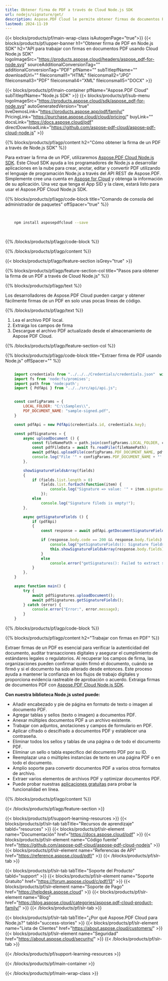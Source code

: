 ```yaml
---
title: Obtener firma de PDF a través de Cloud Node.js SDK
url: nodejs/signature/get/
description: Aspose.PDF Cloud le permite obtener firmas de documentos PDF. Consulte el código fuente de Node.js para obtener la firma de un archivo PDF.
lastmod: 2024-11-19
---
```


{{< blocks/products/pf/main-wrap-class isAutogenPage="true">}}
{{< blocks/products/pf/upper-banner h1="Obtener firma de PDF en Node.js SDK" h2="API para trabajar con firmas en documentos PDF usando Cloud Node.js SDK" logoImageSrc="https://products.aspose.cloud/headers/aspose_pdf-for-node.svg" sourceAdditionalConversionTag="" additionalConversionTag="PDF" pfName="" subTitlepfName="" downloadUrl="" fileiconsmall1="HTML" fileiconsmall2="JPG" fileiconsmall3="PDF" fileiconsmall4="XML" fileiconsmall5="DOCX" >}}

{{< blocks/products/pf/main-container pfName="Aspose.PDF Cloud" subTitlepfName="Node.js SDK" >}}
{{< blocks/products/pf/sub-menu logoImageSrc="https://products.aspose.cloud/sdk/aspose_pdf-for-node.svg"
autoGeneratedVersion="true"
liveDemosLink="https://products.aspose.app/pdf/family/" PricingLink="https://purchase.aspose.cloud/cloud/pricing/" buyLink="" docsLink="https://docs.aspose.cloud/pdf"  directDownloadLink="https://github.com/aspose-pdf-cloud/aspose-pdf-cloud-node.js" >}}

{{% blocks/products/pf/agp/content h2="Cómo obtener la firma de un PDF a través de Node.js SDK" %}}

Para extraer la firma de un PDF, utilizaremos
[Aspose.PDF Cloud Node.js SDK](https://products.aspose.cloud/pdf/nodejs/). Este Cloud SDK ayuda a los programadores de Node.js a desarrollar aplicaciones en la nube para crear, anotar, editar y convertir PDF utilizando el lenguaje de programación Node.js a través del API REST de Aspose.PDF. Simplemente cree una cuenta en [Aspose for Cloud](https://dashboard.aspose.cloud/#/apps) y obtenga la información de su aplicación. Una vez que tenga el App SID y la clave, estará listo para usar el Aspose.PDF Cloud Node.js SDK.

{{% blocks/products/pf/agp/code-block title="Comando de consola del administrador de paquetes" offSpacer="true" %}}

```bash

     
    npm install asposepdfcloud --save
     
     

```

{{% /blocks/products/pf/agp/code-block %}}

{{% /blocks/products/pf/agp/content %}}

{{< blocks/products/pf/agp/feature-section isGrey="true" >}}

{{% blocks/products/pf/agp/feature-section-col title="Pasos para obtener la firma de un PDF a través de Cloud Node.js" %}}

{{% blocks/products/pf/agp/text %}}

Los desarrolladores de Aspose.PDF Cloud pueden cargar y obtener fácilmente firmas de un PDF en solo unas pocas líneas de código.

{{% /blocks/products/pf/agp/text %}}

1. Lea el archivo PDF local.
1. Extraiga los campos de firma
1. Descargue el archivo PDF actualizado desde el almacenamiento de Aspose PDF Cloud.

{{% /blocks/products/pf/agp/feature-section-col %}}

{{% blocks/products/pf/agp/code-block title="Extraer firma de PDF usando Node.js" offSpacer="" %}}

```js

    import credentials from "../../../Credentials/credentials.json"  with { type: "json" };
    import fs from 'node:fs/promises';
    import path from 'node:path';
    import { PdfApi } from "../../src/api/api.js";


    const configParams = {
        LOCAL_FOLDER: "C:\\Samples\\",
        PDF_DOCUMENT_NAME: "sample-signed.pdf",
    }

    const pdfApi = new PdfApi(credentials.id, credentials.key);

    const pdfSignatures = {
        async uploadDocument () {
            const fileNamePath = path.join(configParams.LOCAL_FOLDER, configParams.PDF_DOCUMENT_NAME);
            const pdfFileData = await fs.readFile(fileNamePath);
            await pdfApi.uploadFile(configParams.PDF_DOCUMENT_NAME, pdfFileData);
            console.log("File '" + configParams.PDF_DOCUMENT_NAME + "' successfully uploaded!");
        },

        showSignatureFieldsArray(fields)
        {
            if (fields.list.length > 0)
                fields.list.forEach(function(item) {
                    console.log("Signature => value: '" + item.signature.contact + "'");
                });
            else
                console.log("Signature fileds is empty!");
        },

        async getSignatureFields () {
            if (pdfApi)
            {
                const response = await pdfApi.getDocumentSignatureFields(configParams.PDF_DOCUMENT_NAME);

                if (response.body.code == 200 && response.body.fields) {
                    console.log("getSignatureFields(): Signature fields successfully extracted in to the '" + configParams.PDF_DOCUMENT_NAME + "' documen:")
                    this.showSignatureFieldsArray(response.body.fields);
                }
                else
                    console.error("getSignatures(): Failed to extract signatures in the document. Response code: " + response.body.code);
            }
        },
    }

    async function main() {
        try {
            await pdfSignatures.uploadDocument();
            await pdfSignatures.getSignatureFields();
        } catch (error) {
            console.error("Error:", error.message);
        }
    }

```

{{% /blocks/products/pf/agp/code-block %}}

{{% blocks/products/pf/agp/content h2="Trabajar con firmas en PDF" %}}

Extraer firmas de un PDF es esencial para verificar la autenticidad del documento, auditar transacciones digitales y asegurar el cumplimiento de estándares legales o regulatorios. Al recuperar los campos de firma, las organizaciones pueden confirmar quién firmó el documento, cuándo se firmó y si el documento ha sido alterado desde entonces. Este proceso ayuda a mantener la confianza en los flujos de trabajo digitales y proporciona evidencia rastreable de aprobación o acuerdo.
Extraiga firmas de documentos PDF con [Aspose.PDF Cloud Node.js SDK](https://products.aspose.cloud/pdf/nodejs/).

**Con nuestra biblioteca Node.js usted puede:**

+ Añadir encabezado y pie de página en formato de texto o imagen al documento PDF.
+ Agregar tablas y sellos (texto o imagen) a documentos PDF.
+ Anexar múltiples documentos PDF a un archivo existente.
+ Trabajar con adjuntos, anotaciones y campos de formulario en PDF.
+ Aplicar cifrado o descifrado a documentos PDF y establecer una contraseña.
+ Eliminar todos los sellos y tablas de una página o de todo el documento PDF.
+ Eliminar un sello o tabla específico del documento PDF por su ID.
+ Reemplazar una o múltiples instancias de texto en una página PDF o en todo el documento.
+ Amplio soporte para convertir documentos PDF a varios otros formatos de archivo.
+ Extraer varios elementos de archivos PDF y optimizar documentos PDF.
+ Puede probar nuestras [aplicaciones gratuitas](https://products.aspose.app/pdf/family/) para probar la funcionalidad en línea.

{{% /blocks/products/pf/agp/content %}}

{{< /blocks/products/pf/agp/feature-section >}}

{{< blocks/products/pf/support-learning-resources >}}
{{< blocks/products/pf/slr-tab tabTitle="Recursos de aprendizaje" tabId="resources" >}}
{{< blocks/products/pf/slr-element name="Documentación" href="https://docs.aspose.cloud/pdf" >}}
{{< blocks/products/pf/slr-element name="Código fuente" href="https://github.com/aspose-pdf-cloud/aspose-pdf-cloud-nodejs" >}}
{{< blocks/products/pf/slr-element name="Referencias de API" href="https://reference.aspose.cloud/pdf/" >}}
{{< /blocks/products/pf/slr-tab >}}

{{< blocks/products/pf/slr-tab tabTitle="Soporte del Producto" tabId="support" >}}
{{< blocks/products/pf/slr-element name="Soporte Gratuito" href="https://forum.aspose.cloud/c/pdf/13" >}}
{{< blocks/products/pf/slr-element name="Soporte de Pago" href="https://helpdesk.aspose.cloud" >}}
{{< blocks/products/pf/slr-element name="Blog" href="https://blog.aspose.cloud/categories/aspose.pdf-cloud-product-family/" >}}
{{< /blocks/products/pf/slr-tab >}}

{{< blocks/products/pf/slr-tab tabTitle="¿Por qué Aspose.PDF Cloud para Node.js?" tabId="success-stories" >}}
{{< blocks/products/pf/slr-element name="Lista de Clientes" href="https://about.aspose.cloud/customers/" >}}
{{< blocks/products/pf/slr-element name="Seguridad" href="https://about.aspose.cloud/security/" >}}
{{< /blocks/products/pf/slr-tab >}}

{{< /blocks/products/pf/support-learning-resources >}}

<!-- aboutfile Ends -->

{{< /blocks/products/pf/main-container >}}

{{< /blocks/products/pf/main-wrap-class >}}



